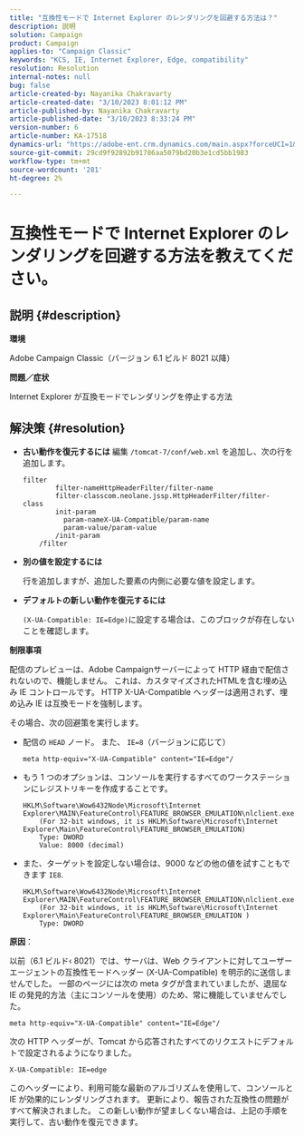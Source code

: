 ```yaml
---
title: "互換性モードで Internet Explorer のレンダリングを回避する方法は？"
description: 説明
solution: Campaign
product: Campaign
applies-to: "Campaign Classic"
keywords: "KCS, IE, Internet Explorer, Edge, compatibility"
resolution: Resolution
internal-notes: null
bug: false
article-created-by: Nayanika Chakravarty
article-created-date: "3/10/2023 8:01:12 PM"
article-published-by: Nayanika Chakravarty
article-published-date: "3/10/2023 8:33:24 PM"
version-number: 6
article-number: KA-17518
dynamics-url: "https://adobe-ent.crm.dynamics.com/main.aspx?forceUCI=1&pagetype=entityrecord&etn=knowledgearticle&id=f074514c-7ebf-ed11-83ff-6045bd006b3d"
source-git-commit: 29cd9f92892b91786aa5079bd20b3e1cd5bb1983
workflow-type: tm+mt
source-wordcount: '281'
ht-degree: 2%

---
```


# 互換性モードで Internet Explorer のレンダリングを回避する方法を教えてください。

## 説明 {#description}


<b>環境</b>

Adobe Campaign Classic（バージョン 6.1 ビルド 8021 以降）

<b>問題／症状</b>

Internet Explorer が互換モードでレンダリングを停止する方法


## 解決策 {#resolution}


- <b>古い動作を復元するには</b>
編集 
`/tomcat-7/conf/web.xml` を追加し、次の行を追加します。


   ```
   filter
           filter-nameHttpHeaderFilter/filter-name
           filter-classcom.neolane.jssp.HttpHeaderFilter/filter-    class
           init-param
             param-nameX-UA-Compatible/param-name
             param-value/param-value
           /init-param
       /filter
   ```
- <b>別の値を設定するには</b>

   行を追加しますが、追加した要素の内側に必要な値を設定します。
- <b>デフォルトの新しい動作を復元するには</b>

   `(X-UA-Compatible: IE=Edge)`に設定する場合は、このブロックが存在しないことを確認します。


<b>制限事項</b>

配信のプレビューは、Adobe Campaignサーバーによって HTTP 経由で配信されないので、機能しません。 これは、カスタマイズされたHTMLを含む埋め込み IE コントロールです。 HTTP X-UA-Compatible ヘッダーは適用されず、埋め込み IE は互換モードを強制します。

その場合、次の回避策を実行します。

- 配信の `HEAD` ノード。 また、 `IE=8`（バージョンに応じて）<br>

   ```
   meta http-equiv="X-UA-Compatible" content="IE=Edge"/
   ```
- もう 1 つのオプションは、コンソールを実行するすべてのワークステーションにレジストリキーを作成することです。


   ```
   HKLM\Software\Wow6432Node\Microsoft\Internet Explorer\MAIN\FeatureControl\FEATURE_BROWSER_EMULATION\nlclient.exe
       (For 32-bit windows, it is HKLM\Software\Microsoft\Internet Explorer\Main\FeatureControl\FEATURE_BROWSER_EMULATION)
       Type: DWORD
       Value: 8000 (decimal)
   ```
- また、ターゲットを設定しない場合は、9000 などの他の値を試すこともできます `IE8`.


   ```
   HKLM\Software\Wow6432Node\Microsoft\Internet Explorer\MAIN\FeatureControl\FEATURE_BROWSER_EMULATION\nlclient.exe
       (For 32-bit windows, it is HKLM\Software\Microsoft\Internet Explorer\Main\FeatureControl\FEATURE_BROWSER_EMULATION )
       Type: DWORD
   ```


<b>原因</b>：

以前（6.1 ビルド‹ 8021）では、サーバは、Web クライアントに対してユーザーエージェントの互換性モードヘッダー (X-UA-Compatible) を明示的に送信しませんでした。 一部のページには次の meta タグが含まれていましたが、退屈な IE の発見的方法（主にコンソールを使用）のため、常に機能していませんでした。


```
meta http-equiv="X-UA-Compatible" content="IE=Edge"/
```


次の HTTP ヘッダーが、Tomcat から応答されたすべてのリクエストにデフォルトで設定されるようになりました。


```
X-UA-Compatible: IE=edge
```


このヘッダーにより、利用可能な最新のアルゴリズムを使用して、コンソールと IE が効果的にレンダリングされます。 更新により、報告された互換性の問題がすべて解決されました。 この新しい動作が望ましくない場合は、上記の手順を実行して、古い動作を復元できます。
